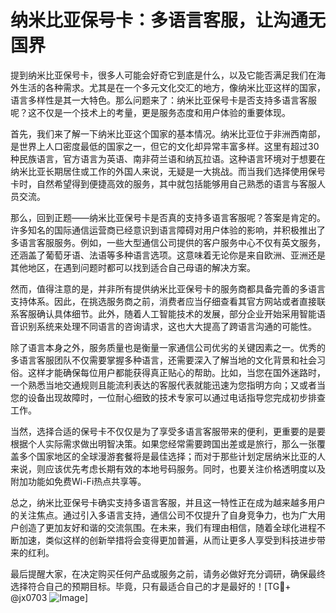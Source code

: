 # 纳米比亚保号卡：多语言客服，让沟通无国界

提到纳米比亚保号卡，很多人可能会好奇它到底是什么，以及它能否满足我们在海外生活的各种需求。尤其是在一个多元文化交汇的地方，像纳米比亚这样的国家，语言多样性是其一大特色。那么问题来了：纳米比亚保号卡是否支持多语言客服呢？这不仅是一个技术上的考量，更是服务态度和用户体验的重要体现。

首先，我们来了解一下纳米比亚这个国家的基本情况。纳米比亚位于非洲西南部，是世界上人口密度最低的国家之一，但它的文化却异常丰富多样。这里有超过30种民族语言，官方语言为英语、南非荷兰语和纳瓦拉语。这种语言环境对于想要在纳米比亚长期居住或工作的外国人来说，无疑是一大挑战。而当我们选择使用保号卡时，自然希望得到便捷高效的服务，其中就包括能够用自己熟悉的语言与客服人员交流。

那么，回到正题——纳米比亚保号卡是否真的支持多语言客服呢？答案是肯定的。许多知名的国际通信运营商已经意识到语言障碍对用户体验的影响，并积极推出了多语言客服服务。例如，一些大型通信公司提供的客户服务中心不仅有英文服务，还涵盖了葡萄牙语、法语等多种语言选项。这意味着无论你是来自欧洲、亚洲还是其他地区，在遇到问题时都可以找到适合自己母语的解决方案。

然而，值得注意的是，并非所有提供纳米比亚保号卡的服务商都具备完善的多语言支持体系。因此，在挑选服务商之前，消费者应当仔细查看其官方网站或者直接联系客服确认具体细节。此外，随着人工智能技术的发展，部分企业开始采用智能语音识别系统来处理不同语言的咨询请求，这也大大提高了跨语言沟通的可能性。

除了语言本身之外，服务质量也是衡量一家通信公司优劣的关键因素之一。优秀的多语言客服团队不仅需要掌握多种语言，还需要深入了解当地的文化背景和社会习俗。这样才能确保每位用户都能获得真正贴心的帮助。比如，当您在国外迷路时，一个熟悉当地交通规则且能流利表达的客服代表就能迅速为您指明方向；又或者当您的设备出现故障时，一位耐心细致的技术专家可以通过电话指导您完成初步排查工作。

当然，选择合适的保号卡不仅仅是为了享受多语言客服带来的便利，更重要的是要根据个人实际需求做出明智决策。如果您经常需要跨国出差或是旅行，那么一张覆盖多个国家地区的全球漫游套餐将是最佳选择；而对于那些计划定居纳米比亚的人来说，则应该优先考虑长期有效的本地号码服务。同时，也要关注价格透明度以及附加功能如免费Wi-Fi热点共享等。

总之，纳米比亚保号卡确实支持多语言客服，并且这一特性正在成为越来越多用户的关注焦点。通过引入多语言支持，通信公司不仅提升了自身竞争力，也为广大用户创造了更加友好和谐的交流氛围。在未来，我们有理由相信，随着全球化进程不断加速，类似这样的创新举措将会变得更加普遍，从而让更多人享受到科技进步带来的红利。

最后提醒大家，在决定购买任何产品或服务之前，请务必做好充分调研，确保最终选择符合自己的预期目标。毕竟，只有最适合自己的才是最好的！[TG💪+ @jx0703 ![Image](https://github.com/user-attachments/assets/dbca1d08-cadb-493c-b0ec-ad6f7a83f270)]